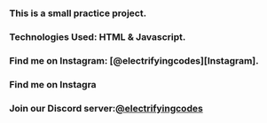 ### This is a small practice project.

### Technologies Used: HTML & Javascript.

### Find me on Instagram: [@electrifyingcodes][Instagram].
### Find me on Instagra
### Join our Discord server:[@electrifyingcodes][discord]

[Instgram]: https://www.instagram.com/electrifying_codes
[discord]: htt